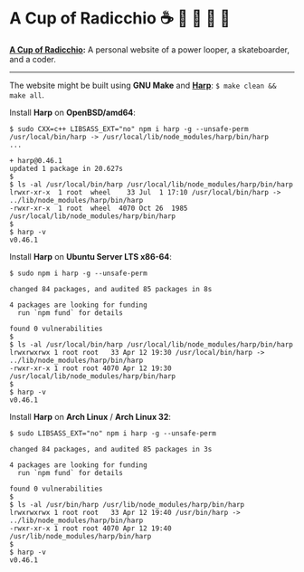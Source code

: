 # A Cup of Radicchio :coffee: :small_blue_diamond: :small_orange_diamond: :small_blue_diamond: :small_orange_diamond:

**[A Cup of Radicchio](https://rgolubtsov.github.io "A Cup of Radicchio: A personal website of a power looper, a skateboarder, and a coder"):** A personal website of a power looper, a skateboarder, and a coder.

---

The website might be built using **GNU Make** and **[Harp](https://harpjs.com "Harp, the static web server with built-in preprocessing")**: `$ make clean && make all`.

Install **Harp** on **OpenBSD/amd64**:

```
$ sudo CXX=c++ LIBSASS_EXT="no" npm i harp -g --unsafe-perm
/usr/local/bin/harp -> /usr/local/lib/node_modules/harp/bin/harp
...

+ harp@0.46.1
updated 1 package in 20.627s
$
$ ls -al /usr/local/bin/harp /usr/local/lib/node_modules/harp/bin/harp
lrwxr-xr-x  1 root  wheel    33 Jul  1 17:10 /usr/local/bin/harp -> ../lib/node_modules/harp/bin/harp
-rwxr-xr-x  1 root  wheel  4070 Oct 26  1985 /usr/local/lib/node_modules/harp/bin/harp
$
$ harp -v
v0.46.1
```

Install **Harp** on **Ubuntu Server LTS x86-64**:

```
$ sudo npm i harp -g --unsafe-perm

changed 84 packages, and audited 85 packages in 8s

4 packages are looking for funding
  run `npm fund` for details

found 0 vulnerabilities
$
$ ls -al /usr/local/bin/harp /usr/local/lib/node_modules/harp/bin/harp
lrwxrwxrwx 1 root root   33 Apr 12 19:30 /usr/local/bin/harp -> ../lib/node_modules/harp/bin/harp
-rwxr-xr-x 1 root root 4070 Apr 12 19:30 /usr/local/lib/node_modules/harp/bin/harp
$
$ harp -v
v0.46.1
```

Install **Harp** on **Arch Linux** / **Arch Linux 32**:

```
$ sudo LIBSASS_EXT="no" npm i harp -g --unsafe-perm

changed 84 packages, and audited 85 packages in 3s

4 packages are looking for funding
  run `npm fund` for details

found 0 vulnerabilities
$
$ ls -al /usr/bin/harp /usr/lib/node_modules/harp/bin/harp
lrwxrwxrwx 1 root root   33 Apr 12 19:40 /usr/bin/harp -> ../lib/node_modules/harp/bin/harp
-rwxr-xr-x 1 root root 4070 Apr 12 19:40 /usr/lib/node_modules/harp/bin/harp
$
$ harp -v
v0.46.1
```
